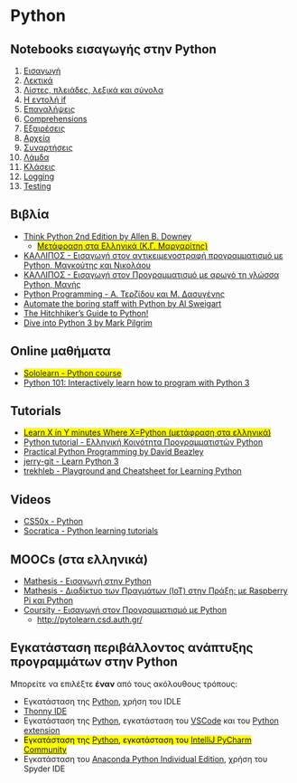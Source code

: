 # Python

## Notebooks εισαγωγής στην Python

1. [Εισαγωγή](./notebooks/01-intro.ipynb)
2. [Λεκτικά](./notebooks/02-strings.ipynb)
3. [Λίστες, πλειάδες, λεξικά και σύνολα](./notebooks/03-lists-tuples-dictionaries-sets.ipynb)
4. [Η εντολή if](./notebooks/04-conditional_statements.ipynb)
5. [Επαναλήψεις](./notebooks/05-loops.ipynb)
6. [Comprehensions](./notebooks/06-comprehensions.ipynb)
7. [Εξαιρέσεις](./notebooks/07-exceptions.ipynb)
8. [Αρχεία](./notebooks/08-files.ipynb)
9. [Συναρτήσεις](./notebooks/09-functions.ipynb)
10. [Λάμδα](./notebooks/10-lambdas.ipynb)
11. [Κλάσεις](./notebooks/11-classes.ipynb)
12. [Logging](./notebooks/12-logging.ipynb)
13. [Testing](./notebooks/13-testing.ipynb)

## Βιβλία 

* [Think Python 2nd Edition by Allen B. Downey](https://greenteapress.com/wp/think-python-2e/)
  * <mark>[Μετάφραση στα Ελληνικά (Κ.Γ. Μαργαρίτης)](http://www.it.uom.gr/teaching/python/ThinkPython2eGR.pdf)</mark>
* [ΚΑΛΛΙΠΟΣ - Εισαγωγή στον αντικειμενοστραφή προγραμματισμό με Python, Μαγκούτης και Νικολάου](https://repository.kallipos.gr/handle/11419/1708)
* [ΚΑΛΛΙΠΟΣ - Εισαγωγή στον Προγραμματισμό με αρωγό τη γλώσσα Python, Μανής](https://repository.kallipos.gr/handle/11419/2745)
* [Python Programming - Α. Τερζίδου και Μ. Δασυγένης](https://arch.icte.uowm.gr/docs/Python_Programming_Full_Book_Dasygenis_Terzidou.pdf)
* [Automate the boring staff with Python by Al Sweigart](https://automatetheboringstuff.com/)
* [The Hitchhiker’s Guide to Python!](https://docs.python-guide.org/)
* [Dive into Python 3 by Mark Pilgrim](https://diveintopython3.net/index.html)

## Online μαθήματα

* <mark>[Sololearn - Python course](https://www.sololearn.com/learning/1073)</mark>
* [Python 101: Interactively learn how to program with Python 3](https://www.educative.io/courses/python-101-interactively-learn-how-to-program-with-python-3)

## Tutorials

* <mark>[Learn X in Y minutes Where X=Python (μετάφραση στα ελληνικά)](https://learnxinyminutes.com/docs/el-gr/python-gr/)</mark>
* [Python tutorial - Ελληνική Κοινότητα Προγραμματιστών Python](http://python.org.gr/phocadownload/Tutorials/tutorial_by_example.pdf)
* [Practical Python Programming by David Beazley](https://dabeaz-course.github.io/practical-python/)
* [jerry-git - Learn Python 3](https://github.com/jerry-git/learn-python3)
* [trekhleb - Playground and Cheatsheet for Learning Python](https://github.com/trekhleb/learn-python)

## Videos

* [CS50x -  Python](https://cs50.harvard.edu/x/2021/shorts/python/)
* [Socratica - Python learning tutorials](https://www.youtube.com/playlist?list=PLi01XoE8jYohWFPpC17Z-wWhPOSuh8Er-)

## MOOCs (στα ελληνικά)

* [Mathesis - Εισαγωγή στην Python](https://mathesis.cup.gr/courses/course-v1:ComputerScience+CS1.1+20C/about)
* [Mathesis - Διαδίκτυο των Πραγμάτων (IoT) στην Πράξη: με Raspberry Pi και Python](https://mathesis.cup.gr/courses/course-v1:ComputerScience+CS4.1+20D/about)
* [Coursity - Εισαγωγή στον Προγραμματισμό με Python](https://coursity.gr/courses/course-v1:AUTH+Prog1+2020_trial/about)
  * <http://pytolearn.csd.auth.gr/>


## Εγκατάσταση περιβάλλοντος ανάπτυξης προγραμμάτων στην Python

Μπορείτε να επιλέξτε **έναν** από τους ακόλουθους τρόπους: 

* Εγκατάσταση της [Python](https://www.python.org/), χρήση του IDLE
* [Thonny IDE](https://thonny.org/)
* Εγκατάσταση της [Python](https://www.python.org/), εγκατάσταση του [VSCode](https://code.visualstudio.com/) και του [Python extension](https://marketplace.visualstudio.com/items?itemName=ms-python.python)
* <mark>Εγκατάσταση της [Python](https://www.python.org/), εγκατάσταση του [IntelliJ PyCharm Community](https://www.jetbrains.com/pycharm/download/#section=windows)</mark>
* Εγκατάσταση του [Anaconda Python Individual Edition](https://www.anaconda.com/products/individual), χρήση του Spyder IDE